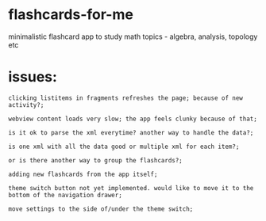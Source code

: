# flashcards-for-me
 minimalistic flashcard app to study math topics - algebra, analysis, topology etc

# issues: 
    clicking listitems in fragments refreshes the page; because of new activity?;

    webview content loads very slow; the app feels clunky because of that;

    is it ok to parse the xml everytime? another way to handle the data?;

    is one xml with all the data good or multiple xml for each item?;

    or is there another way to group the flashcards?;

    adding new flashcards from the app itself;

    theme switch button not yet implemented. would like to move it to the bottom of the navigation drawer;

    move settings to the side of/under the theme switch;